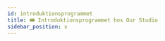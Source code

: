 ```yaml
---
id: introduktionsprogrammet
title: 🎟️ Introduktionsprogrammet hos Our Studio
sidebar_position: x
---
```


